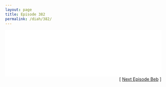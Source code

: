 ```yaml
---
layout: page
title: Episode 382
permalink: /diah/382/
---
```


<iframe allowfullscreen="true" frameborder="0" style="width:100%;" marginheight="0" marginwidth="0" mozallowfullscreen="true" scrolling="NO" src="//gdriveplayer.us/embed2.php?link=7A9Vsu0mCenMl3HetnPUrQRGNmRAMIfKK2bGicZ%252BzjMPTU3M2SMUp76dCdg4Bkz1ZBSXfpv2iiTSez77gX00lGANT2T%252BIoHUcz413EHrQ1w0vLXzvUL7jdQ30xY6thBt61mQFDPjEfy0Yvo38Idj2cNEeByOM794hJhTrYWpNu2n93eRUeCb4k3M9f855SF81z574EChXXrlaaIgGQW9aL&amp;no_adult=yes" webkitallowfullscreen="true"></iframe>

<div align="right">[ <a href="/diah/383/">Next Episode Beb</a> ]</div>

